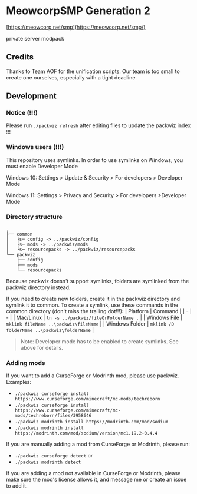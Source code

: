 # MeowcorpSMP Generation 2
[https://meowcorp.net/smp](https://meowcorp.net/smp/)

private server modpack

## Credits
Thanks to Team AOF for the unification scripts. Our team is too small to create one ourselves, especially with a tight deadline.

## Development

### Notice (!!!)
Please run `./packwiz refresh` after editing files to update the packwiz index !!!

### Windows users (!!!)
This repository uses symlinks. In order to use symlinks on Windows, you must enable Developer Mode

Windows 10: Settings > Update & Security > For developers > Developer Mode

Windows 11: Settings > Privacy and Security > For developers >Developer Mode

### Directory structure
```
.
├── common
│   ├s─ config -> ../packwiz/config
│   ├s─ mods -> ../packwiz/mods
│   └s─ resourcepacks -> ../packwiz/resourcepacks
└── packwiz
    ├── config
    ├── mods
    └── resourcepacks
```
Because packwiz doesn't support symlinks, folders are symlinked from the packwiz directory instead.

If you need to create new folders, create it in the packwiz directory and symlink it to common. To create a symlink, use these commands in the common directory (don't miss the trailing dot!!!):
| Platform | Command |
| - | - |
| Mac/Linux | `ln -s ../packwiz/fileOrFolderName .` |
| Windows File | `mklink fileName ..\packwiz\fileName` |
| Windows Folder | `mklink /D folderName ..\packwiz\folderName` |
> Note: Developer mode has to be enabled to create symlinks. See above for details.

### Adding mods
If you want to add a CurseForge or Modrinth mod, please use packwiz. Examples:
- `./packwiz curseforge install https://www.curseforge.com/minecraft/mc-mods/techreborn`
- `./packwiz curseforge install https://www.curseforge.com/minecraft/mc-mods/techreborn/files/3958646`
- `./packwiz modrinth install https://modrinth.com/mod/sodium`
- `./packwiz modrinth install https://modrinth.com/mod/sodium/version/mc1.19.2-0.4.4`

If you are manually adding a mod from CurseForge or Modrinth, please run:
- `./packwiz curseforge detect`
or
- `./packwiz modrinth detect`

If you are adding a mod not available in CurseForge or Modrinth, please make sure the mod's license allows it, and message me or create an issue to add it.
